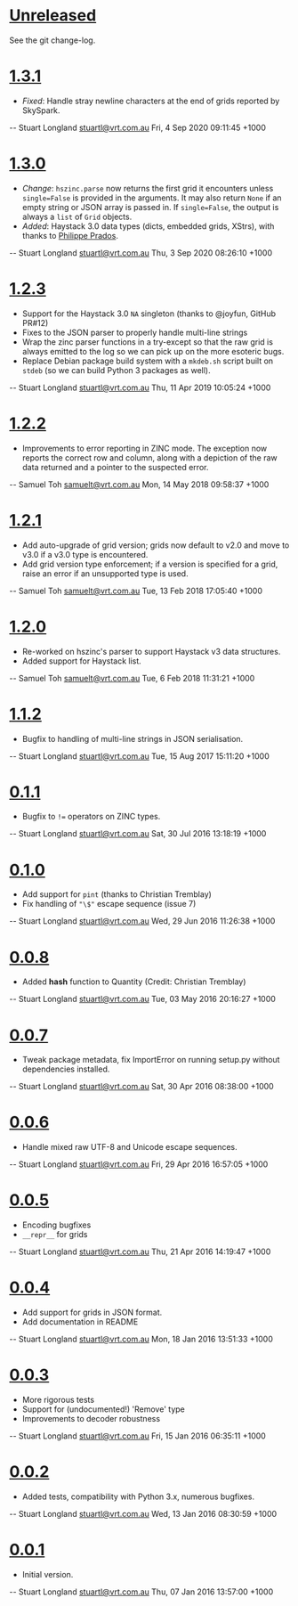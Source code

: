 # [Unreleased]

See the git change-log.

# [1.3.1]

  * *Fixed*: Handle stray newline characters at the end of grids reported
    by SkySpark.

 -- Stuart Longland <stuartl@vrt.com.au> Fri, 4 Sep 2020 09:11:45 +1000

# [1.3.0]

  * *Change*: `hszinc.parse` now returns the first grid it encounters unless
    `single=False` is provided in the arguments.  It may also return `None` if an
    empty string or JSON array is passed in.  If `single=False`, the output is
    always a `list` of `Grid` objects.
  * *Added*: Haystack 3.0 data types (dicts, embedded grids, XStrs), with thanks
    to [Philippe Prados](https://github.com/widesky/hszinc/pull/32).

 -- Stuart Longland <stuartl@vrt.com.au> Thu, 3 Sep 2020 08:26:10 +1000

# [1.2.3]

  * Support for the Haystack 3.0 `NA` singleton (thanks to @joyfun, GitHub PR#12)
  * Fixes to the JSON parser to properly handle multi-line strings
  * Wrap the zinc parser functions in a try-except so that the raw grid is always
    emitted to the log so we can pick up on the more esoteric bugs.
  * Replace Debian package build system with a `mkdeb.sh` script built on `stdeb`
    (so we can build Python 3 packages as well).
    
 -- Stuart Longland <stuartl@vrt.com.au> Thu, 11 Apr 2019 10:05:24 +1000

# [1.2.2]

  * Improvements to error reporting in ZINC mode.  The exception now
    reports the correct row and column, along with a depiction of the
    raw data returned and a pointer to the suspected error.

 -- Samuel Toh <samuelt@vrt.com.au>  Mon, 14 May 2018 09:58:37 +1000

# [1.2.1]

  * Add auto-upgrade of grid version; grids now default to v2.0 and
    move to v3.0 if a v3.0 type is encountered.
  * Add grid version type enforcement; if a version is specified for
    a grid, raise an error if an unsupported type is used.

 -- Samuel Toh <samuelt@vrt.com.au>  Tue, 13 Feb 2018 17:05:40 +1000

# [1.2.0]

  * Re-worked on hszinc's parser to support Haystack v3 data structures.
  * Added support for Haystack list.

 -- Samuel Toh <samuelt@vrt.com.au>  Tue, 6 Feb 2018 11:31:21 +1000

# [1.1.2]

  * Bugfix to handling of multi-line strings in JSON serialisation.

 -- Stuart Longland <stuartl@vrt.com.au>  Tue, 15 Aug 2017 15:11:20 +1000

# [0.1.1]

  * Bugfix to `!=` operators on ZINC types.

 -- Stuart Longland <stuartl@vrt.com.au>  Sat, 30 Jul 2016 13:18:19 +1000

# [0.1.0]

  * Add support for `pint` (thanks to Christian Tremblay)
  * Fix handling of `"\$"` escape sequence (issue 7)

 -- Stuart Longland <stuartl@vrt.com.au>  Wed, 29 Jun 2016 11:26:38 +1000

# [0.0.8]

  * Added __hash__ function to Quantity (Credit: Christian Tremblay)

 -- Stuart Longland <stuartl@vrt.com.au>  Tue, 03 May 2016 20:16:27 +1000

# [0.0.7]

  * Tweak package metadata, fix ImportError on running setup.py without
    dependencies installed.

 -- Stuart Longland <stuartl@vrt.com.au>  Sat, 30 Apr 2016 08:38:00 +1000

# [0.0.6]

  * Handle mixed raw UTF-8 and Unicode escape sequences.

 -- Stuart Longland <stuartl@vrt.com.au>  Fri, 29 Apr 2016 16:57:05 +1000

# [0.0.5]

  * Encoding bugfixes
  * `__repr__` for grids

 -- Stuart Longland <stuartl@vrt.com.au>  Thu, 21 Apr 2016 14:19:47 +1000

# [0.0.4]

  * Add support for grids in JSON format.
  * Add documentation in README

 -- Stuart Longland <stuartl@vrt.com.au>  Mon, 18 Jan 2016 13:51:33 +1000

# [0.0.3]

  * More rigorous tests
  * Support for (undocumented!) 'Remove' type
  * Improvements to decoder robustness

 -- Stuart Longland <stuartl@vrt.com.au>  Fri, 15 Jan 2016 06:35:11 +1000

# [0.0.2]

  * Added tests, compatibility with Python 3.x, numerous bugfixes.

 -- Stuart Longland <stuartl@vrt.com.au>  Wed, 13 Jan 2016 08:30:59 +1000

# [0.0.1]

  * Initial version.

 -- Stuart Longland <stuartl@vrt.com.au>  Thu, 07 Jan 2016 13:57:00 +1000

[Unreleased]: https://github.com/vrtsystems/hszinc/compare/HEAD..1.3.1
[1.3.1]: https://github.com/vrtsystems/hszinc/compare/v1.3.0..1.3.1
[1.3.0]: https://github.com/vrtsystems/hszinc/compare/v1.2.3..1.3.0
[1.2.3]: https://github.com/vrtsystems/hszinc/compare/v1.2.2..1.2.3
[1.2.2]: https://github.com/vrtsystems/hszinc/compare/v1.2.1..v1.2.2
[1.2.1]: https://github.com/vrtsystems/hszinc/compare/v1.2.0..v1.2.1
[1.2.0]: https://github.com/vrtsystems/hszinc/compare/v1.1.2..v1.2.0
[1.1.2]: https://github.com/vrtsystems/hszinc/compare/v0.1.1..v1.1.2
[0.1.1]: https://github.com/vrtsystems/hszinc/compare/v0.1.0..v0.1.1
[0.1.0]: https://github.com/vrtsystems/hszinc/compare/v0.0.8..v0.1.0
[0.0.8]: https://github.com/vrtsystems/hszinc/compare/v0.0.7..v0.0.8
[0.0.7]: https://github.com/vrtsystems/hszinc/compare/v0.0.6..v0.0.7
[0.0.6]: https://github.com/vrtsystems/hszinc/compare/v0.0.5..v0.0.6
[0.0.5]: https://github.com/vrtsystems/hszinc/compare/v0.0.4..v0.0.5
[0.0.4]: https://github.com/vrtsystems/hszinc/compare/v0.0.3..v0.0.4
[0.0.3]: https://github.com/vrtsystems/hszinc/compare/v0.0.2..v0.0.3
[0.0.2]: https://github.com/vrtsystems/hszinc/compare/v0.0.1..v0.0.2
[0.0.1]: https://github.com/vrtsystems/hszinc/compare/b677fc57905eae46f2391c37f1217d16859b98a4..v0.0.1
